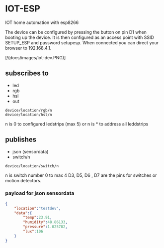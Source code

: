 # IOT-ESP
IOT home automation with esp8266

The device can be configured by pressing the button on pin D1 when booting up the device.
It is then configured as an access point with SSID SETUP_ESP and password setupesp.
When connected you can direct your browser to 192.168.4.1.

[!(docs/images/iot-dev.PNG)]

## subscribes to
- led
- rgb
- hsl
- out

`device/location/rgb/n`      
`device/location/hsl/n` 

n is 0 to configured ledstrips (max 5)
or n is * to address all leddstrips

## publishes
- json (sensordata)
- switch/n

`device/location/switch/n`

n is switch number 0 to max 4
D3, D5, D6 , D7 are the pins for switches or motion detectors.

### payload for json sensordata
```json
{
    "location":"testdev",
    "data":{
        "temp":23.91,
        "humidity":48.86133,
        "pressure":1.025782,
        "lux":106
    }
}
```
